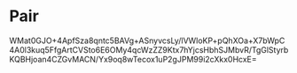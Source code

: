 # Pair
WMat0GJO+4ApfSza8qntc5BAVg+ASnyvcsLy/lVWloKP+pQhXOa+X7bWpC4A0l3kuq5FfgArtCVSto6E6OMy4qcWzZZ9Ktx7hYjcsHbhSJMbvR/TgGlStyrbKQBHjoan4CZGvMACN/Yx9oq8wTecox1uP2gJPM99i2cXkx0HcxE=
